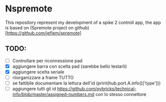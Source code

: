 # Nspremote
This repository represent my development of a spike 2 controll app, the app is based on (Spremote project on github)[https://github.com/jeflem/spremote]
## TODO:
- [ ] Controllare per riconnessione pad
- [X] aggiungere barra con scelta pad (sarebbe bello testarli)
- [X] aggiungere scelta seriale
- [ ] riiorganizzare a frame TUTTO
- [ ] se fattibile documentare la lettura dell'id (print(hub.port.A.info()['type']))
- [ ] aggiungere tutti gli id  https://github.com/pybricks/technical-info/blob/master/assigned-numbers.md con lo stesso connettore
